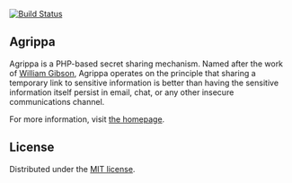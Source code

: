 [![Build Status](https://travis-ci.org/unicalabs/agrippa.svg)](https://travis-ci.org/unicalabs/agrippa)

## Agrippa

Agrippa is a PHP-based secret sharing mechanism. Named after the work of [William Gibson](https://en.wikipedia.org/wiki/Agrippa_(A_Book_of_the_Dead)), Agrippa operates on the principle that sharing a temporary link to sensitive information is better than having the sensitive information itself persist in email, chat, or any other insecure communications channel.

For more information, visit [the homepage](http://getagrippa.com).

## License
Distributed under the [MIT license](license.md).